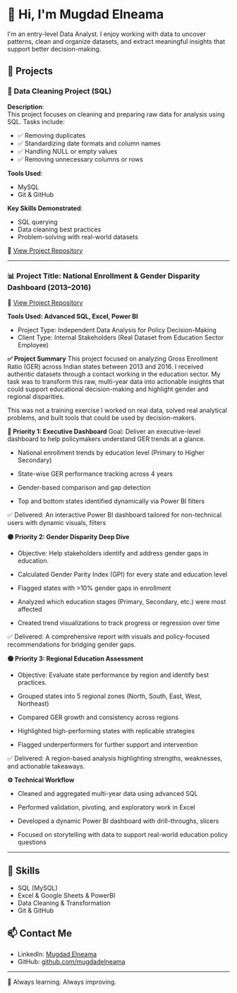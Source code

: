 # 👋 Hi, I'm Mugdad Elneama

I'm an entry-level Data Analyst. I enjoy working with data to uncover patterns, clean and organize datasets, and extract meaningful insights that support better decision-making.

## 📂 Projects

### 🧹 Data Cleaning Project (SQL)

**Description**:  
This project focuses on cleaning and preparing raw data for analysis using SQL. Tasks include:

- ✅ Removing duplicates  
- ✅ Standardizing date formats and column names  
- ✅ Handling NULL or empty values  
- ✅ Removing unnecessary columns or rows  

**Tools Used**:  
- MySQL  
- Git & GitHub  

**Key Skills Demonstrated**:  
- SQL querying  
- Data cleaning best practices  
- Problem-solving with real-world datasets

📌 [View Project Repository](https://github.com/mugdadelneama/data-_cleaning_-project)


---

### 📊 Project Title: National Enrollment & Gender Disparity Dashboard (2013–2016)

📌 [View Project Repository](https://github.com/mugdadelneama/gross-enrollment-ratio-analysis-project/tree/main)

**Tools Used: Advanced SQL, Excel, Power BI**
- Project Type: Independent Data Analysis for Policy Decision-Making
- Client Type: Internal Stakeholders (Real Dataset from Education Sector Employee)

**✅ Project Summary**
This project focused on analyzing Gross Enrollment Ratio (GER) across Indian states between 2013 and 2016. I received authentic datasets through a contact working in the education sector. My task was to transform this raw, multi-year data into actionable insights that could support educational decision-making and highlight gender and regional disparities.

This was not a training exercise I worked on real data, solved real analytical problems, and built tools that could be used by decision-makers.


**🔵 Priority 1: Executive Dashboard**
Goal: Deliver an executive-level dashboard to help policymakers understand GER trends at a glance.

- National enrollment trends by education level (Primary to Higher Secondary)

- State-wise GER performance tracking across 4 years

- Gender-based comparison and gap detection

- Top and bottom states identified dynamically via Power BI filters

✅ Delivered: An interactive Power BI dashboard tailored for non-technical users with dynamic visuals, filters



**🟣 Priority 2: Gender Disparity Deep Dive**
- Objective: Help stakeholders identify and address gender gaps in education.

- Calculated Gender Parity Index (GPI) for every state and education level

- Flagged states with >10% gender gaps in enrollment

- Analyzed which education stages (Primary, Secondary, etc.) were most affected

- Created trend visualizations to track progress or regression over time

✅ Delivered: A comprehensive report with visuals and policy-focused recommendations for bridging gender gaps.



**🟢 Priority 3: Regional Education Assessment**

- Objective: Evaluate state performance by region and identify best practices.

- Grouped states into 5 regional zones (North, South, East, West, Northeast)

- Compared GER growth and consistency across regions

- Highlighted high-performing states with replicable strategies

- Flagged underperformers for further support and intervention

✅ Delivered: A region-based analysis highlighting strengths, weaknesses, and actionable takeaways.


**⚙️ Technical Workflow**

- Cleaned and aggregated multi-year data using advanced SQL

- Performed validation, pivoting, and exploratory work in Excel

- Developed a dynamic Power BI dashboard with drill-throughs, slicers

- Focused on storytelling with data to support real-world education policy questions


---

## 🔧 Skills

- SQL (MySQL)
- Excel & Google Sheets & PowerBI
- Data Cleaning & Transformation
- Git & GitHub

## 📫 Contact Me

- LinkedIn: [Mugdad Elneama](https://www.linkedin.com/in/mugdad-elneama-249a5a228/)
- GitHub: [github.com/mugdadelneama](https://github.com/mugdadelneama)

---

🚀 Always learning. Always improving.
